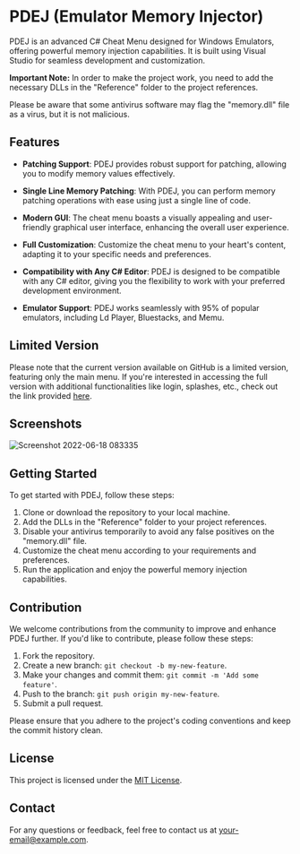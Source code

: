 # PDEJ (Emulator Memory Injector)

PDEJ is an advanced C# Cheat Menu designed for Windows Emulators, offering powerful memory injection capabilities. It is built using Visual Studio for seamless development and customization.

**Important Note:**
In order to make the project work, you need to add the necessary DLLs in the "Reference" folder to the project references.

Please be aware that some antivirus software may flag the "memory.dll" file as a virus, but it is not malicious.

## Features

- **Patching Support**: PDEJ provides robust support for patching, allowing you to modify memory values effectively.

- **Single Line Memory Patching**: With PDEJ, you can perform memory patching operations with ease using just a single line of code.

- **Modern GUI**: The cheat menu boasts a visually appealing and user-friendly graphical user interface, enhancing the overall user experience.

- **Full Customization**: Customize the cheat menu to your heart's content, adapting it to your specific needs and preferences.

- **Compatibility with Any C# Editor**: PDEJ is designed to be compatible with any C# editor, giving you the flexibility to work with your preferred development environment.

- **Emulator Support**: PDEJ works seamlessly with 95% of popular emulators, including Ld Player, Bluestacks, and Memu.

## Limited Version

Please note that the current version available on GitHub is a limited version, featuring only the main menu. If you're interested in accessing the full version with additional functionalities like login, splashes, etc., check out the link provided [here](link-to-full-version).

## Screenshots

![Screenshot 2022-06-18 083335](https://user-images.githubusercontent.com/75931958/174420242-5a8f1aa8-c2e2-4a65-a7c7-7096f8fec5e7.png)

## Getting Started

To get started with PDEJ, follow these steps:

1. Clone or download the repository to your local machine.
2. Add the DLLs in the "Reference" folder to your project references.
3. Disable your antivirus temporarily to avoid any false positives on the "memory.dll" file.
4. Customize the cheat menu according to your requirements and preferences.
5. Run the application and enjoy the powerful memory injection capabilities.

## Contribution

We welcome contributions from the community to improve and enhance PDEJ further. If you'd like to contribute, please follow these steps:

1. Fork the repository.
2. Create a new branch: `git checkout -b my-new-feature`.
3. Make your changes and commit them: `git commit -m 'Add some feature'`.
4. Push to the branch: `git push origin my-new-feature`.
5. Submit a pull request.

Please ensure that you adhere to the project's coding conventions and keep the commit history clean.

## License

This project is licensed under the [MIT License](LICENSE).

## Contact

For any questions or feedback, feel free to contact us at [your-email@example.com](mailto:your-email@example.com).


